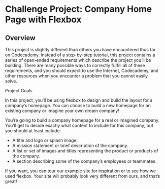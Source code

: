 # Challenge Project: Company Home Page with Flexbox

## Overview

This project is slightly different than others you have encountered thus far on Codecademy. Instead of a step-by-step tutorial, this project contains a series of open-ended requirements which describe the project you’ll be building. There are many possible ways to correctly fulfill all of these requirements, and you should expect to use the Internet, Codecademy, and other resources when you encounter a problem that you cannot easily solve. 

Project Goals

In this project, you’ll be using flexbox to design and build the layout for a company’s homepage. You can choose to build a new homepage for an existing company or imagine your own dream company! 

You’re going to build a company homepage for a real or imagined company. You’ll get to decide exactly what content to include for this company, but you should at least include:

* A title and logo or splash image.
* A mission statement or brief description of the company.
* A list or set of images and titles representing the product or products of the company.
* A section describing some of the company’s employees or teammates.

If you want, you can tour our example site for inspiration or to see how we used flexbox. Your site will probably look very different from ours, and that’s great!
